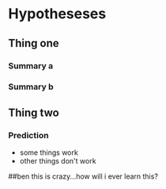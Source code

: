 
# Hypotheseses


## Thing one

### Summary a

### Summary b

## Thing two

### Prediction

* some things work
* other things don't work

##ben this is crazy...how will i ever learn this? 
